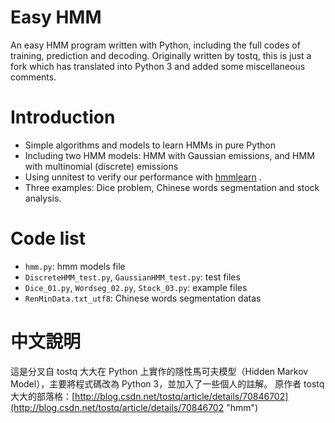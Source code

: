 # Easy HMM
An easy HMM program written with Python, including the full codes of training, prediction and decoding.
Originally written by tostq, this is just a fork which has translated into Python 3 and added some miscellaneous comments.

# Introduction
- Simple algorithms and models to learn HMMs in pure Python
- Including two HMM models: HMM with Gaussian emissions, and HMM with multinomial (discrete) emissions
- Using unnitest to verify our performance with [hmmlearn](http://hmmlearn.readthedocs.io/en/latest/ "hmmlearn") . 
- Three examples: Dice problem, Chinese words segmentation and stock analysis.

# Code list
- `hmm.py`: hmm models file
- `DiscreteHMM_test.py`, `GaussianHMM_test.py`: test files
- `Dice_01.py`, `Wordseg_02.py`, `Stock_03.py`: example files
- `RenMinData.txt_utf8`: Chinese words segmentation datas

# 中文說明
這是分叉自 tostq 大大在 Python 上實作的隱性馬可夫模型（Hidden Markov Model），主要將程式碼改為 Python 3，並加入了一些個人的註解。
原作者 tostq 大大的部落格：[http://blog.csdn.net/tostq/article/details/70846702](http://blog.csdn.net/tostq/article/details/70846702 "hmm")
